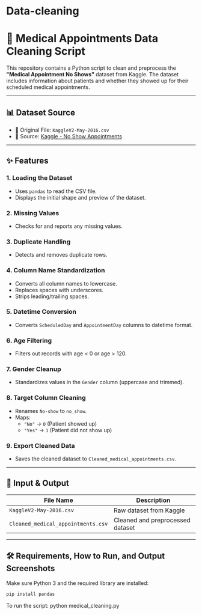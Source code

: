 # Data-cleaning
# 🧹 Medical Appointments Data Cleaning Script

This repository contains a Python script to clean and preprocess the **"Medical Appointment No Shows"** dataset from Kaggle. The dataset includes information about patients and whether they showed up for their scheduled medical appointments.

---

## 📊 Dataset Source

- 📁 Original File: `KaggleV2-May-2016.csv`  
- 🔗 Source: [Kaggle - No Show Appointments](https://www.kaggle.com/datasets/joniarroba/noshowappointments)

---

## ✨ Features

### 1. Loading the Dataset
- Uses `pandas` to read the CSV file.
- Displays the initial shape and preview of the dataset.

### 2. Missing Values
- Checks for and reports any missing values.

### 3. Duplicate Handling
- Detects and removes duplicate rows.

### 4. Column Name Standardization
- Converts all column names to lowercase.
- Replaces spaces with underscores.
- Strips leading/trailing spaces.

### 5. Datetime Conversion
- Converts `ScheduledDay` and `AppointmentDay` columns to datetime format.

### 6. Age Filtering
- Filters out records with age < 0 or age > 120.

### 7. Gender Cleanup
- Standardizes values in the `Gender` column (uppercase and trimmed).

### 8. Target Column Cleaning
- Renames `No-show` to `no_show`.
- Maps:
  - `"No"` → `0` (Patient showed up)
  - `"Yes"` → `1` (Patient did not show up)

### 9. Export Cleaned Data
- Saves the cleaned dataset to `Cleaned_medical_appointments.csv`.

---

## 📁 Input & Output

| File Name                          | Description                                |
|-----------------------------------|--------------------------------------------|
| `KaggleV2-May-2016.csv`           | Raw dataset from Kaggle                    |
| `Cleaned_medical_appointments.csv`| Cleaned and preprocessed dataset           |

---

## 🛠️ Requirements, How to Run, and Output Screenshots

Make sure Python 3 and the required library are installed:

```bash
pip install pandas
```

To run the script:
python medical_cleaning.py

